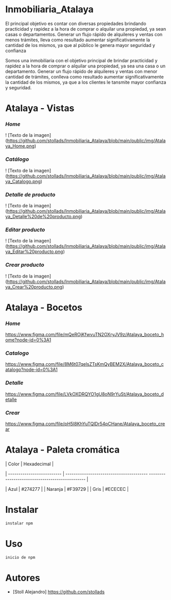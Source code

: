 # Inmobiliaria_Atalaya

El principal objetivo es contar con diversas propiedades brindando practicidad y rapidez a la hora de comprar o alquilar una propiedad, ya sean casas o departamentos. Generar un flujo rápido de alquileres y ventas con menos trámites, lleva como resultado aumentar significativamente la cantidad de los mismos, ya que al público le genera mayor seguridad y confianza  

Somos una inmobiliaria con el objetivo principal de brindar practicidad y rapidez a la hora de comprar o alquilar una propiedad, ya sea una casa o un departamento. Generar un flujo rápido de alquileres y ventas con menor cantidad de trámites, conlleva como resultado aumentar significativamente  la cantidad de los mismos, ya que a los clientes le tansmite mayor confianza y seguridad.


# Atalaya - Vistas

### ***Home***
! [Texto de la imagen] (https://github.com/stollads/Inmobiliaria_Atalaya/blob/main/public/img/Atalaya_Home.png)

### ***Catálogo***
! [Texto de la imagen] (https://github.com/stollads/Inmobiliaria_Atalaya/blob/main/public/img/Atalaya_Catalogo.png)

### ***Detalle de producto***
! [Texto de la imagen] (https://github.com/stollads/Inmobiliaria_Atalaya/blob/main/public/img/Atalaya_Detalle%20de%20producto.png)

### ***Editar producto***
! [Texto de la imagen] (https://github.com/stollads/Inmobiliaria_Atalaya/blob/main/public/img/Atalaya_Editar%20producto.png)

### ***Crear producto***
! [Texto de la imagen] (https://github.com/stollads/Inmobiliaria_Atalaya/blob/main/public/img/Atalaya_Crear%20producto.png)


# Atalaya - Bocetos

### ***Home***
https://www.figma.com/file/mQeROjKfwvuTN2OXryJV9z/Atalaya_boceto_home?node-id=0%3A1

### ***Catalogo***
https://www.figma.com/file/8M6t07qelsZTsKmQyBEM2X/Atalaya_boceto_catalogo?node-id=0%3A1

### ***Detalle***
https://www.figma.com/file/LVkOXDRQYO1gU8oN9rYuSt/Atalaya_boceto_detalle

### ***Crear***
https://www.figma.com/file/pH5l8KhYuTQlDr54pCHane/Atalaya_boceto_crear


# Atalaya - Paleta cromática

| Color | Hexadecimal |

| -------------------------- | ---------------------------------------- ----------------------------------------------- |

| Azul |  #274277 |
| Naranja |  #F39729 |
| Gris | #ECECEC |


# Instalar

```bash
instalar npm
```

# Uso


```bash
inicio de npm
```

# Autores

- [Stoll Alejandro] https://github.com/stollads

